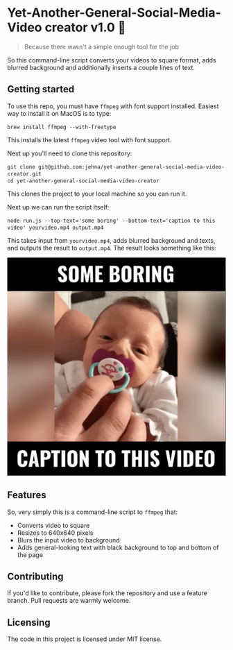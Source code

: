 # Yet-Another-General-Social-Media-Video creator v1.0 📼

> Because there wasn't a simple enough tool for the job

So this command-line script converts your videos to square format, adds blurred
background and additionally inserts a couple lines of text.

## Getting started

To use this repo, you must have `ffmpeg` with font support installed. Easiest
way to install it on MacOS is to type:

```
brew install ffmpeg --with-freetype
```

This installs the latest `ffmpeg` video tool with font support.

Next up you'll need to clone this repository:

```
git clone git@github.com:jehna/yet-another-general-social-media-video-creator.git
cd yet-another-general-social-media-video-creator
```

This clones the project to your local machine so you can run it.

Next up we can run the script itself:

```
node run.js --top-text='some boring' --bottom-text='caption to this video' yourvideo.mp4 output.mp4
```

This takes input from `yourvideo.mp4`, adds blurred background and texts, and
outputs the result to `output.mp4`. The result looks something like this:

![Screenshot](https://raw.githubusercontent.com/jehna/yet-another-general-social-media-video-creator/master/screenshot.png)

## Features

So, very simply this is a command-line script to `ffmpeg` that:

- Converts video to square
- Resizes to 640x640 pixels
- Blurs the input video to background
- Adds general-looking text with black background to top and bottom of the page

## Contributing

If you'd like to contribute, please fork the repository and use a feature
branch. Pull requests are warmly welcome.

## Licensing

The code in this project is licensed under MIT license.
